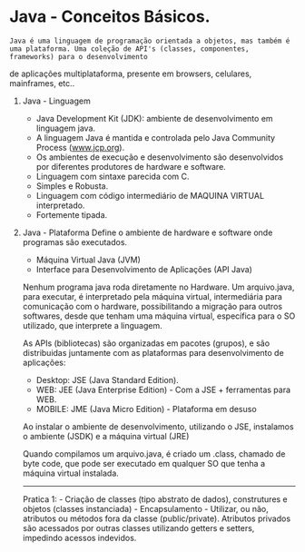 # Java - Conceitos Básicos.

    Java é uma linguagem de programação orientada a objetos, mas também é uma plataforma. Uma coleção de API's (classes, componentes, frameworks) para o desenvolvimento
de aplicações multiplataforma, presente em browsers, celulares, mainframes, etc..


1) Java - Linguagem
    - Java Development Kit (JDK): ambiente de desenvolvimento em linguagem java.
    - A linguagem Java é mantida e controlada pelo Java Community Process (www.jcp.org).
    - Os ambientes de execução e desenvolvimento são desenvolvidos por diferentes produtores de hardware e software.
    - Linguagem com sintaxe parecida com C.
    - Simples e Robusta.
    - Linguagem com código intermediário de MAQUINA VIRTUAL interpretado.
    - Fortemente tipada.

2) Java - Plataforma
    Define o ambiente de hardware e software onde programas são executados.
    - Máquina Virtual Java (JVM)
    - Interface para Desenvolvimento de Aplicações (API Java)

    Nenhum programa java roda diretamente no Hardware. Um arquivo.java, para executar, é interpretado pela máquina virtual, intermediária para comunicação com o hardware, 
possibilitando a migração para outros softwares, desde que tenham uma máquina virtual, específica para o SO utilizado, que interprete a linguagem.


    As APIs (bibliotecas) são organizadas em pacotes (grupos), e são distribuidas juntamente com as plataformas para desenvolvimento de aplicações:
    
    - Desktop: JSE (Java Standard Edition).
    - WEB: JEE (Java Enterprise Edition) - Com a JSE + ferramentas para WEB.
    - MOBILE: JME (Java Micro Edition) - Plataforma em desuso 

    Ao instalar o ambiente de desenvolvimento, utilizando o JSE, instalamos o ambiente (JSDK) e a máquina virtual (JRE)

    
    Quando compilamos um arquivo.java, é criado um .class, chamado de byte code, que pode ser executado em qualquer SO que tenha a máquina virtual instalada.



    ---------------------------------------------

    Pratica 1:  - Criação de classes (tipo abstrato de dados), construtures e objetos (classes instanciada)
                - Encapsulamento - Utilizar, ou não, atributos ou métodos fora da classe (public/private). Atributos privados são acessados
                por outras classes utilizando getters e setters, impedindo acessos indevidos.